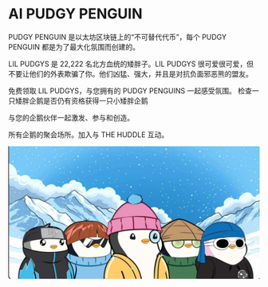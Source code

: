 # AI PUDGY PENGUIN

PUDGY PENGUIN 是以太坊区块链上的“不可替代代币”，每个 PUDGY PENGUIN 都是为了最大化氛围而创建的。

LIL PUDGYS 是 22,222 名北方血统的矮胖子。LIL PUDGYS 很可爱很可爱，但不要让他们的外表欺骗了你。他们凶猛、强大，并且是对抗负面邪恶熊的盟友。

免费领取 LIL PUDGYS，与您拥有的 PUDGY PENGUINS 一起感受氛围。
检查一只矮胖企鹅是否仍有资格获得一只小矮胖企鹅

与您的企鹅伙伴一起激发、参与和创造。

所有企鹅的聚会场所。加入与 THE HUDDLE 互动。

![nft](63aa82d8-94f8-42c6-9fff-2de31e5569d2.jpg)
